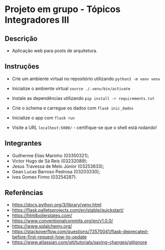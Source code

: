 # Projeto em grupo - Tópicos Integradores III

## Descrição

* Aplicação web para posts de arquitetura. 

## Instruções

* Crie um ambiente virtual no repositório utilizando `python3 -m venv venv`

* Inicialize o ambiente virtual `source ./.venv/bin/activate`

* Instale as dependências utilizando `pip install -r requirements.txt`

* Crie o schema e carregue os dados com `flask inic_dados`

* Inicialize o app com `flask run`

* Visite a URL `localhost:5000/` - certifique-se que o shell está rodando!

## Integrantes

* Guilherme Elias Marinho (03350321);
* Victor Hugo de Sá Reis (03232089);
* Jesus Travessa de Melo Júnior (03253833);
* Gean Lucas Barroso Pedrosa (03203330);
* Ives Gomes Firmo (03254287).

## Referências

* https://docs.python.org/3/library/venv.html
* https://flask.palletsprojects.com/en/stable/quickstart/
* https://htmlboilerplates.com/
* https://www.conventionalcommits.org/en/v1.0.0/
* https://www.sqlalchemy.org/
* https://stackoverflow.com/questions/73570041/flask-deprecated-before-first-request-how-to-update
* https://www.atlassian.com/git/tutorials/saving-changes/gitignore

